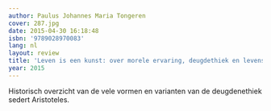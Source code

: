 ```yaml
---
author: Paulus Johannes Maria Tongeren
cover: 287.jpg
date: 2015-04-30 16:18:48
isbn: '9789028970083'
lang: nl
layout: review
title: 'Leven is een kunst: over morele ervaring, deugdethiek en levenskunst'
year: 2015
---
```

Historisch overzicht van de vele vormen en varianten van de deugdenethiek sedert Aristoteles.
